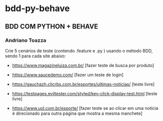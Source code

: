 # bdd-py-behave
 
## BDD COM PYTHON + BEHAVE

### Andriano Toazza


Crie 5 cenários de teste (contendo .feature e <step>.py ) usando o método BDD, sendo 1 para cada site abaixo:

- https://www.magazineluiza.com.br/ [fazer teste de busca por produto]

- https://www.saucedemo.com/ [fazer um teste de login]

- https://gauchazh.clicrbs.com.br/esportes/ultimas-noticias/ [teste livre]

- https://testpages.eviltester.com/styled/key-click-display-test.html [teste livre]

- https://www.uol.com.br/esporte/ [fazer teste se ao clicar em uma notícia é direcionado para outra página que mostra a mesma manchete]
